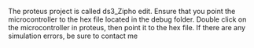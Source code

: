 The proteus project is called ds3_Zipho edit.
Ensure that you point the microcontroller to the hex file located in the debug folder.
Double click on the microcontroller in proteus, then point it to the hex file.
If there are any simulation errors, be sure to contact me
